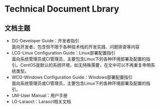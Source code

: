 # Technical Document Lbrary

## 文档主题
* DG-Developer Guide：开发者指引  
  面向开发者，包含但不限于各种技术栈的开发实践、问题排查等内容
* LCG-Linux Configuration Guide：Linux部署配置指引  
  面向系统管理员或CI管理员，主要包含Linux下的各种环境部署及配置的指引。CentOS是默认的系统环境，如无特殊需要，在文中可以不再重复申明系统类型。
* WCG-Windows Configuration Guide：Windows部署配置指引  
  面向系统管理员或CI管理员，主要包含Linux下的各种环境部署及配置的指引。
* UM-User Manual：用户手册
* LO-Laraoct：Laraoct相关文档
